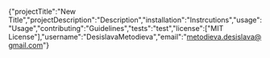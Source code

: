 {"projectTitle":"New Title","projectDescription":"Description","installation":"Instrcutions","usage":"Usage","contributing":"Guidelines","tests":"test","license":["MIT License"],"username":"DesislavaMetodieva","email":"metodieva.desislava@gmail.com"}
